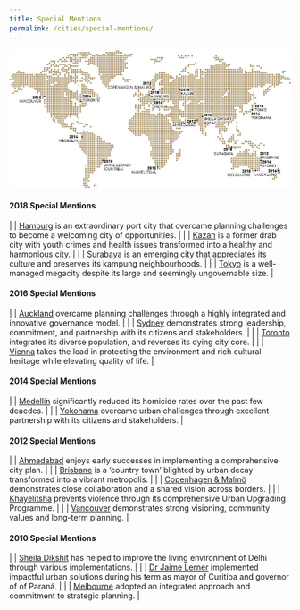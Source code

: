 ```yaml
---
title: Special Mentions
permalink: /cities/special-mentions/
---
```


![Special Mentions](/images/laureates/worldmap-special-mentions.jpg/)

#### **2018 Special Mentions**

| | [Hamburg](/laureates/2018/special-mentions/hamburg/) is an extraordinary port city that overcame planning challenges to become a welcoming city of opportunities. | 
| | [Kazan](/laureates/2018/special-mentions/hamburg/) is a former drab city with youth crimes and health issues transformed into a healthy and harmonious city. |
| | [Surabaya](/laureates/2018/special-mentions/hamburg/) is an emerging city that appreciates its culture and preserves its kampung neighbourhoods. | 
| | [Tokyo](/laureates/2018/special-mentions/hamburg/) is a well-managed megacity despite its large and seemingly ungovernable size. |

#### **2016 Special Mentions**

| | [Auckland](/laureates/2018/special-mentions/hamburg/) overcame planning challenges through a highly integrated and innovative governance model. |
| | [Sydney](/laureates/2018/special-mentions/hamburg/) demonstrates strong leadership, commitment, and partnership with its citizens and stakeholders. |
| | [Toronto](/laureates/2018/special-mentions/hamburg/) integrates its diverse population, and reverses its dying city core. | 
| | [Vienna](/laureates/2018/special-mentions/hamburg/) takes the lead in protecting the environment and rich cultural heritage while elevating quality of life. | 

#### **2014 Special Mentions**

| | [Medellín](/laureates/2018/special-mentions/hamburg/) significantly reduced its homicide rates over the past few deacdes. | 
| | [Yokohama](/laureates/2018/special-mentions/hamburg/) overcame urban challenges through excellent partnership with its citizens and stakeholders. | 

#### **2012 Special Mentions**

| | [Ahmedabad](/laureates/2018/special-mentions/hamburg/) enjoys early successes in implementing a comprehensive city plan. | 
| | [Brisbane](/laureates/2018/special-mentions/hamburg/) is a ‘country town’ blighted by urban decay transformed into a vibrant metropolis. | 
| | [Copenhagen & Malmö](/laureates/2018/special-mentions/hamburg/) demonstrates close collaboration and a shared vision across borders. | 
| | [Khayelitsha](/laureates/2018/special-mentions/hamburg/) prevents violence through its comprehensive Urban Upgrading Programme. | 
| | [Vancouver](/laureates/2018/special-mentions/hamburg/) demonstrates strong visioning, community values and long-term planning. | 

#### **2010 Special Mentions**

| | [Sheila Dikshit](/laureates/2018/special-mentions/hamburg/) has helped to improve the living environment of Delhi through various implementations. | 
| | [Dr Jaime Lerner](/laureates/2018/special-mentions/hamburg/) implemented impactful urban solutions during his term as mayor of Curitiba and governor of of Paraná. | 
| | [Melbourne](/laureates/2018/special-mentions/hamburg/) adopted an integrated approach and commitment to strategic planning. | 
